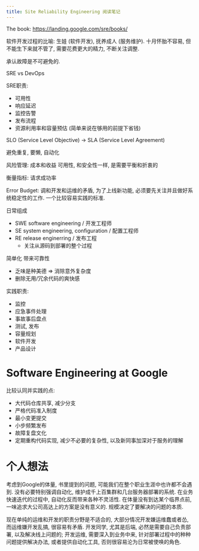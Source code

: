 ```yaml
---
title: Site Reliability Engineering 阅读笔记
---
```


The book: <https://landing.google.com/sre/books/>

软件开发过程的比喻: 生娃 (软件开发), 抚养成人 (服务维护).
十月怀胎不容易, 但不能生下来就不管了, 需要花费更大的精力, 不断关注调整.

承认故障是不可避免的.

SRE vs DevOps

SRE职责:

- 可用性
- 响应延迟
- 监控告警
- 发布流程
- 资源利用率和容量预估 (简单来说在够用的前提下省钱)

SLO (Service Level Objective) -> SLA (Service Level Agreement)

避免重复, 要懒, 自动化

风险管理: 成本和收益
可用性, 和安全性一样, 是需要平衡和折衷的

衡量指标: 请求成功率

Error Budget: 调和开发和运维的矛盾, 为了上线新功能, 必须要先关注并且做好系统稳定性的工作. 一个比较容易实践的标准.

日常组成

- SWE software engineering / 开发工程师
- SE system engineering, configuration / 配置工程师
- RE release enginerring / 发布工程
    - 关注从源码到部署的整个过程

简单化 带来可靠性

- 乏味是种美德 => 消除意外复杂度
- 删除无用/冗余代码的爽快感

实践职责:

- 监控
- 应急事件处理
- 事故事后盘点
- 测试, 发布
- 容量规划
- 软件开发
- 产品设计

# Software Engineering at Google

比较认同并实践的点:

- 大代码仓库共享, 减少分支
- 严格代码准入制度
- 最小变更提交
- 小步频繁发布
- 故障复盘文化
- 定期重构代码实现, 减少不必要的复杂性, 以及新同事加深对于服务的理解

# 个人想法

考虑到Google的体量, 书里提到的问题, 可能我们在整个职业生涯中也许都不会遇到.
没有必要特别强调自动化, 维护成千上百集群和几台服务器部署的系统.
在业务快速迭代的过程中, 自动化反而带来各种不灵活性.
在体量没有到达某个临界点前, 一味追求大公司高达上的方案是没有意义的.
规模决定了要解决的问题的本质.

现在单纯的运维和开发的职责分野是不适合的, 大部分情况开发嫌运维蠢或者怂, 而运维嫌开发乱搞, 很容易有矛盾.
开发同学, 尤其是后端, 必然是需要自己负责部署, 以及解决线上问题的;
开发运维, 需要深入到业务中来, 针对部署过程中的种种问题提供解决办法, 或者提供自动化工具, 否则很容易沦为日常被使唤的角色.
